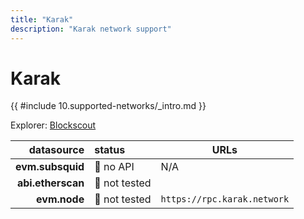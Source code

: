 ```yaml
---
title: "Karak"
description: "Karak network support"
---
```


<!-- markdownlint-disable single-h1 heading-increment no-inline-html -->

# Karak

{{ #include 10.supported-networks/_intro.md }}

Explorer: [Blockscout](https://explorer.karak.network/)

|        datasource | status        | URLs                        |
| -----------------:|:------------- | --------------------------- |
|  **evm.subsquid** | 🔴 no API     | N/A                         |
| **abi.etherscan** | 🤔 not tested |                             |
|      **evm.node** | 🤔 not tested | `https://rpc.karak.network` |
